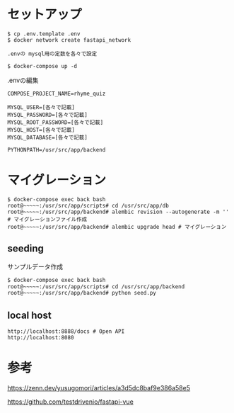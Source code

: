 # セットアップ

```
$ cp .env.template .env
$ docker network create fastapi_network

.envの mysql用の定数を各々で設定

$ docker-compose up -d
```

.envの編集

```
COMPOSE_PROJECT_NAME=rhyme_quiz

MYSQL_USER=[各々で記載]
MYSQL_PASSWORD=[各々で記載]
MYSQL_ROOT_PASSWORD=[各々で記載]
MYSQL_HOST=[各々で記載]
MYSQL_DATABASE=[各々で記載]

PYTHONPATH=/usr/src/app/backend
```

# マイグレーション

```
$ docker-compose exec back bash
root@~~~~~:/usr/src/app/scripts# cd /usr/src/app/db
root@~~~~~:/usr/src/app/backend# alembic revision --autogenerate -m '' # マイグレーションファイル作成
root@~~~~~:/usr/src/app/backend# alembic upgrade head # マイグレーション
```

## seeding
サンプルデータ作成

```sh
$ docker-compose exec back bash
root@~~~~~:/usr/src/app/scripts# cd /usr/src/app/backend
root@~~~~~:/usr/src/app/backend# python seed.py
```

## local host

```
http://localhost:8888/docs # Open API
http://localhost:8080
```

# 参考
https://zenn.dev/yusugomori/articles/a3d5dc8baf9e386a58e5

https://github.com/testdrivenio/fastapi-vue
